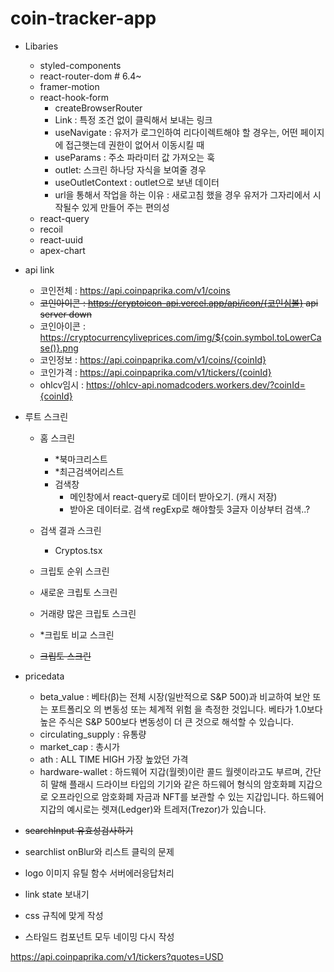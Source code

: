 # coin-tracker-app

- Libaries

  - styled-components
  - react-router-dom # 6.4~
  - framer-motion
  - react-hook-form
    - createBrowserRouter
    - Link : 특정 조건 없이 클릭해서 보내는 링크
    - useNavigate : 유저가 로그인하여 리다이렉트해야 할 경우는, 어떤 페이지에 접근햇는데 권한이 없어서 이동시킬 때
    - useParams : 주소 파라미터 값 가져오는 훅
    - outlet: 스크린 하나당 자식을 보여줄 경우
    - useOutletContext : outlet으로 보낸 데이터
    - url을 통해서 작업을 하는 이유 : 새로고침 했을 경우 유저가 그자리에서 시작될수 있게 만들어 주는 편의성
  - react-query
  - recoil
  - react-uuid
  - apex-chart

- api link

  - 코인전체 : https://api.coinpaprika.com/v1/coins
  - ~~코인아이콘 : https://cryptoicon-api.vercel.app/api/icon/{코인심볼} api server down~~
  - 코인아이콘 : https://cryptocurrencyliveprices.com/img/${coin.symbol.toLowerCase()}.png
  - 코인정보 : https://api.coinpaprika.com/v1/coins/{coinId}
  - 코인가격 : https://api.coinpaprika.com/v1/tickers/{coinId}
  - ohlcv임시 : https://ohlcv-api.nomadcoders.workers.dev/?coinId={coinId}

- 루트 스크린

  - 홈 스크린

    - \*북마크리스트
    - \*최근검색어리스트
    - 검색창
      - 메인창에서 react-query로 데이터 받아오기. (캐시 저장)
      - 받아온 데이터로. 검색 regExp로 해야할듯 3글자 이상부터 검색..?

  - 검색 결과 스크린

    - Cryptos.tsx

  - 크립토 순위 스크린
  - 새로운 크립토 스크린
  - 거래량 많은 크립토 스크린
  - \*크립토 비교 스크린

  - ~~크립토 스크린~~

- pricedata

  - beta_value : 베타(β)는 전체 시장(일반적으로 S&P 500)과 비교하여 보안 또는 포트폴리오 의 변동성 또는 체계적 위험 을 측정한 것입니다. 베타가 1.0보다 높은 주식은 S&P 500보다 변동성이 더 큰 것으로 해석할 수 있습니다.
  - circulating_supply : 유통량
  - market_cap : 총시가
  - ath : ALL TIME HIGH 가장 높았던 가격
  - hardware-wallet : 하드웨어 지갑(월렛)이란 콜드 월렛이라고도 부르며, 간단히 말해 플래시 드라이브 타입의 기기와 같은 하드웨어 형식의 암호화폐 지갑으로 오프라인으로 암호화폐 자금과 NFT를 보관할 수 있는 지갑입니다. 하드웨어 지갑의 예시로는 렛져(Ledger)와 트레저(Trezor)가 있습니다.

- ~~searchInput 유효성검사하기~~
- searchlist onBlur와 리스트 클릭의 문제
- logo 이미지 유틸 함수 서버에러응답처리
- link state 보내기
- css 규칙에 맞게 작성
- 스타일드 컴포넌트 모두 네이밍 다시 작성

https://api.coinpaprika.com/v1/tickers?quotes=USD
